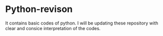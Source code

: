 # Python-revison
It contains basic codes of python.
I will be updating these repository with clear and consice interpretation of the codes.
